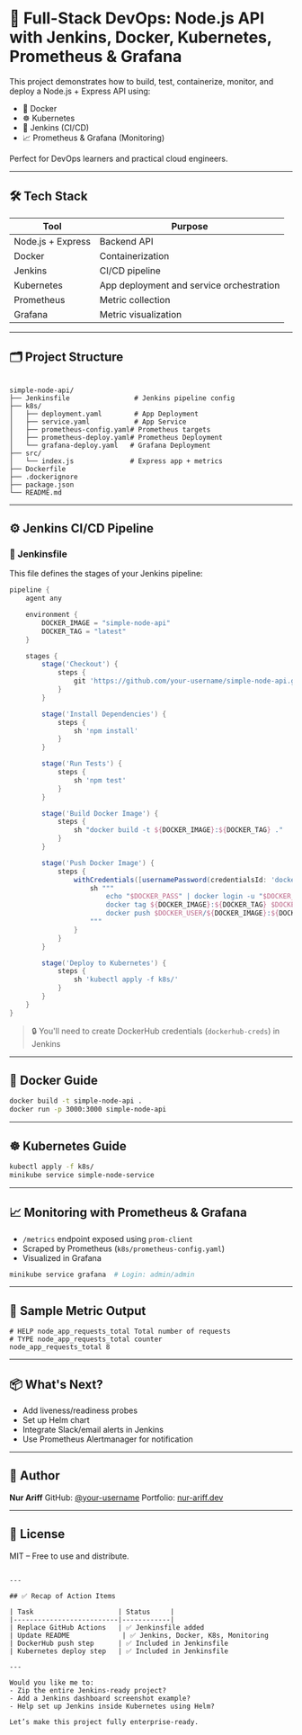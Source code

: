 # 🚀 Full-Stack DevOps: Node.js API with Jenkins, Docker, Kubernetes, Prometheus & Grafana

This project demonstrates how to build, test, containerize, monitor, and deploy a Node.js + Express API using:

- 🐳 Docker
- ☸️ Kubernetes
- 🤖 Jenkins (CI/CD)
- 📈 Prometheus & Grafana (Monitoring)

Perfect for DevOps learners and practical cloud engineers.

---

## 🛠 Tech Stack

| Tool              | Purpose                             |
|-------------------|--------------------------------------|
| Node.js + Express | Backend API                         |
| Docker            | Containerization                    |
| Jenkins           | CI/CD pipeline                      |
| Kubernetes        | App deployment and service orchestration |
| Prometheus        | Metric collection                   |
| Grafana           | Metric visualization                |

---

## 🗂 Project Structure

```

simple-node-api/
├── Jenkinsfile                # Jenkins pipeline config
├── k8s/
│   ├── deployment.yaml        # App Deployment
│   ├── service.yaml           # App Service
│   ├── prometheus-config.yaml# Prometheus targets
│   ├── prometheus-deploy.yaml# Prometheus Deployment
│   └── grafana-deploy.yaml   # Grafana Deployment
├── src/
│   └── index.js              # Express app + metrics
├── Dockerfile
├── .dockerignore
├── package.json
└── README.md

````

---

## ⚙️ Jenkins CI/CD Pipeline

### 📄 Jenkinsfile

This file defines the stages of your Jenkins pipeline:

```groovy
pipeline {
    agent any

    environment {
        DOCKER_IMAGE = "simple-node-api"
        DOCKER_TAG = "latest"
    }

    stages {
        stage('Checkout') {
            steps {
                git 'https://github.com/your-username/simple-node-api.git'  // Replace with your repo
            }
        }

        stage('Install Dependencies') {
            steps {
                sh 'npm install'
            }
        }

        stage('Run Tests') {
            steps {
                sh 'npm test'
            }
        }

        stage('Build Docker Image') {
            steps {
                sh "docker build -t ${DOCKER_IMAGE}:${DOCKER_TAG} ."
            }
        }

        stage('Push Docker Image') {
            steps {
                withCredentials([usernamePassword(credentialsId: 'dockerhub-creds', usernameVariable: 'DOCKER_USER', passwordVariable: 'DOCKER_PASS')]) {
                    sh """
                        echo "$DOCKER_PASS" | docker login -u "$DOCKER_USER" --password-stdin
                        docker tag ${DOCKER_IMAGE}:${DOCKER_TAG} $DOCKER_USER/${DOCKER_IMAGE}:${DOCKER_TAG}
                        docker push $DOCKER_USER/${DOCKER_IMAGE}:${DOCKER_TAG}
                    """
                }
            }
        }

        stage('Deploy to Kubernetes') {
            steps {
                sh 'kubectl apply -f k8s/'
            }
        }
    }
}
````

> 🔒 You'll need to create DockerHub credentials (`dockerhub-creds`) in Jenkins

---

## 🐳 Docker Guide

```bash
docker build -t simple-node-api .
docker run -p 3000:3000 simple-node-api
```

---

## ☸️ Kubernetes Guide

```bash
kubectl apply -f k8s/
minikube service simple-node-service
```

---

## 📈 Monitoring with Prometheus & Grafana

* `/metrics` endpoint exposed using `prom-client`
* Scraped by Prometheus (`k8s/prometheus-config.yaml`)
* Visualized in Grafana

```bash
minikube service grafana  # Login: admin/admin
```

---

## 🧪 Sample Metric Output

```text
# HELP node_app_requests_total Total number of requests
# TYPE node_app_requests_total counter
node_app_requests_total 8
```

---

## 📦 What's Next?

* Add liveness/readiness probes
* Set up Helm chart
* Integrate Slack/email alerts in Jenkins
* Use Prometheus Alertmanager for notification

---

## 👤 Author

**Nur Ariff**
GitHub: [@your-username](https://github.com/your-username)
Portfolio: [nur-ariff.dev](https://nur-ariff.dev)

---

## 📄 License

MIT – Free to use and distribute.

```

---

## ✅ Recap of Action Items

| Task                     | Status     |
|--------------------------|------------|
| Replace GitHub Actions   | ✅ Jenkinsfile added  
| Update README             | ✅ Jenkins, Docker, K8s, Monitoring  
| DockerHub push step      | ✅ Included in Jenkinsfile  
| Kubernetes deploy step   | ✅ Included in Jenkinsfile  

---

Would you like me to:
- Zip the entire Jenkins-ready project?
- Add a Jenkins dashboard screenshot example?
- Help set up Jenkins inside Kubernetes using Helm?

Let’s make this project fully enterprise-ready.
```
